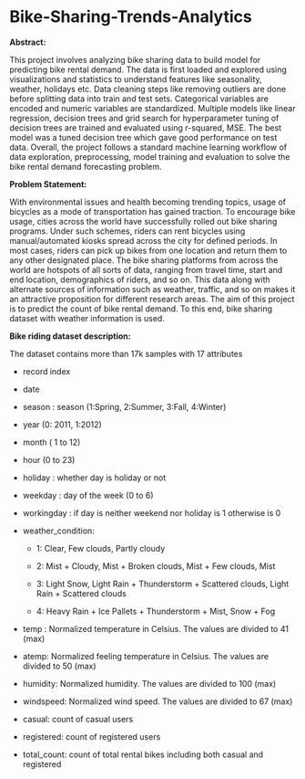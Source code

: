# Bike-Sharing-Trends-Analytics

****Abstract:****

This project involves analyzing bike sharing data to build model for predicting bike rental demand. The data is first loaded and explored using visualizations and statistics to understand features like seasonality, weather, holidays etc. Data cleaning steps like removing outliers are done before splitting data into train and test sets. Categorical variables are encoded and numeric variables are standardized. Multiple models like linear regression, decision trees and grid search for hyperparameter tuning of decision trees are trained and evaluated using r-squared, MSE. The best model was a tuned decision tree which gave good performance on test data. Overall, the project follows a standard machine learning workflow of data exploration, preprocessing, model training and evaluation to solve the bike rental demand forecasting problem.

****Problem Statement:****

With environmental issues and health becoming trending topics, usage of bicycles as a mode of transportation has gained traction. To encourage bike usage, cities across the world have successfully rolled out bike sharing programs. Under such schemes, riders can rent bicycles using manual/automated kiosks spread across the city for defined periods. In most cases, riders can pick up bikes from one location and return them to any other designated place. The bike sharing platforms from across the world are hotspots of all sorts of data, ranging from travel time, start and end location, demographics of riders, and so on. This data along with alternate sources of information such as weather, traffic, and so on makes it an attractive proposition for different research areas. The aim of this project is to predict the count of bike rental demand. To this end, bike sharing dataset with weather information is used.


****Bike riding dataset description:****

The dataset contains more than 17k samples with 17 attributes
  - record index
  - date
  - season : season (1:Spring, 2:Summer, 3:Fall, 4:Winter)
  - year (0: 2011, 1:2012)
  - month ( 1 to 12)
  - hour (0 to 23)
  - holiday : whether day is holiday or not
  - weekday : day of the week (0 to 6)
  - workingday : if day is neither weekend nor holiday is 1 otherwise is 0
  - weather_condition:

	* 1: Clear, Few clouds, Partly cloudy

	* 2: Mist + Cloudy, Mist + Broken clouds, Mist + Few clouds, Mist

	* 3: Light Snow, Light Rain + Thunderstorm + Scattered clouds, Light Rain + Scattered clouds

	* 4: Heavy Rain + Ice Pallets + Thunderstorm + Mist, Snow + Fog

  - temp : Normalized temperature in Celsius. The values are divided to 41 (max)
  - atemp: Normalized feeling temperature in Celsius. The values are divided to 50 (max)
  - humidity: Normalized humidity. The values are divided to 100 (max)
  - windspeed: Normalized wind speed. The values are divided to 67 (max)
  - casual: count of casual users
  - registered: count of registered users
  - total_count: count of total rental bikes including both casual and registered
